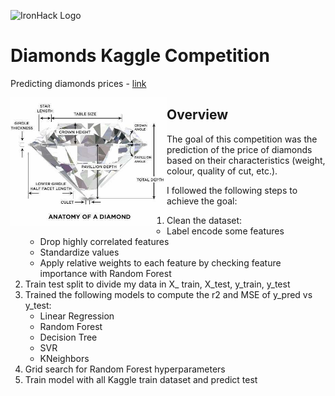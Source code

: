 ![IronHack Logo](https://s3-eu-west-1.amazonaws.com/ih-materials/uploads/upload_d5c5793015fec3be28a63c4fa3dd4d55.png)

# Diamonds Kaggle Competition
Predicting diamonds prices - [link](https://www.kaggle.com/c/diamonds0819/)


<img style="float: left;" src="images/diamond.jpg" width="250">

## Overview

The goal of this competition was the prediction of the price of diamonds based on their characteristics (weight, colour, quality of cut, etc.).

I followed the following steps to achieve the goal:
1. Clean the dataset:
    - Label encode some features 
    - Drop highly correlated features
    - Standardize values
    - Apply relative weights to each feature by checking feature importance with Random Forest
2. Train test split to divide my data in X_ train, X_test, y_train, y_test
3. Trained the following models to compute the r2 and MSE of y_pred vs y_test:
    - Linear Regression
    - Random Forest
    - Decision Tree
    - SVR
    - KNeighbors
3. Grid search for Random Forest hyperparameters
4. Train model with all Kaggle train dataset and predict test

